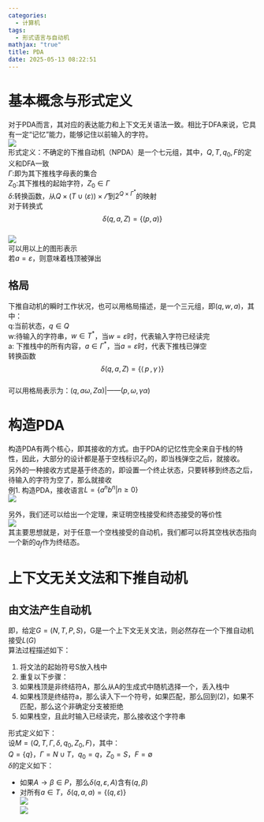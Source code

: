 ```yaml
---  
categories:  
  - 计算机  
tags:  
  - 形式语言与自动机  
mathjax: "true"  
title: PDA  
date: 2025-05-13 08:22:51  
---  
```


# 基本概念与形式定义  
对于PDA而言，其对应的表达能力和上下文无关语法一致。相比于DFA来说，它具有一定“记忆”能力，能够记住以前输入的字符。  
![](/IMG/Pasted%20image%2020250513081414.png)  
形式定义：不确定的下推自动机（NPDA）是一个七元组，其中，$Q,T,q_0,F$的定义和DFA一致  
$\Gamma$:即为其下推栈字母表的集合  
$Z_0$:其下推栈的起始字符，$Z_0 \in \Gamma$  
$\delta$:转换函数，从$Q \times( T \cup\langle\varepsilon\rangle) \times\varGamma$到$2^{Q\times \Gamma^*}$的映射  
对于转换式  
$$  
\delta( q, a, Z )=\{( p, a ) \}  
$$  
![](/IMG/Pasted%20image%2020250513082327.png)  
可以用以上的图形表示  
若$a = \varepsilon$，则意味着栈顶被弹出  
## 格局  
下推自动机的瞬时工作状况，也可以用格局描述，是一个三元组，即$(q,w,a)$，其中：  
q:当前状态，$q\in Q$  
w:待输入的字符串，$w\in T^*$，当$w = \varepsilon$时，代表输入字符已经读完  
a: 下推栈中的所有内容，$a \in \Gamma^*$，当$a = \varepsilon$时，代表下推栈已弹空  
转换函数  
$$  
\delta( q, a, Z )=\{\langle\, p \,, \gamma\, \rangle\}  
$$  
可以用格局表示为：$( q , a \omega, Z \alpha )$|——$( p , \omega, \gamma \alpha )$  

# 构造PDA  
构造PDA有两个核心，即其接收的方式。由于PDA的记忆性完全来自于栈的特性，因此，大部分的设计都是基于空栈标识$Z_0$的，即当栈弹空之后，就接收。  
另外的一种接收方式是基于终态的，即设置一个终止状态，只要转移到终态之后，待输入的字符为空了，那么就接收  
例1. 构造PDA，接收语言$L = \{a^nb^n|n\geq 0\}$  
![](/IMG/Pasted%20image%2020250513090507.png)  

另外，我们还可以给出一个定理，来证明空栈接受和终态接受的等价性  
![](/IMG/Pasted%20image%2020250513091322.png)  
其主要思想就是，对于任意一个空栈接受的自动机，我们都可以将其空栈状态指向一个新的$q_f$作为终结态。  

# 上下文无关文法和下推自动机  
## 由文法产生自动机  
即，给定$G =(N,T,P,S)$，G是一个上下文无关文法，则必然存在一个下推自动机接受$L(G)$  
算法过程描述如下：  
1) 将文法的起始符号S放入栈中  
2) 重复以下步骤：  
3) 如果栈顶是非终结符A，那么从A的生成式中随机选择一个，丢入栈中  
4) 如果栈顶是终结符a，那么读入下一个符号，如果匹配，那么回到(2)，如果不匹配，那么这个非确定分支被拒绝  
5) 如果栈空，且此时输入已经读完，那么接收这个字符串  

形式定义如下：  
设$M = (Q,T,\Gamma,\delta,q_0,Z_0,F)$，其中：  
$Q = \{q\}$，$\Gamma = N\cup T$，$q_0 =q$，$Z_0 = S$，$F = \emptyset$  
$\delta$的定义如下：  
- 如果$A\rightarrow \beta \in P$，那么$\delta(q,\varepsilon,A)$含有$(q,\beta)$  
- 对所有$a\in T$，$\delta(q,a,a) = \{(q,\varepsilon)\}$  
![](/IMG/Pasted%20image%2020250513093302.png)  
![](/IMG/Pasted%20image%2020250513093311.png)  

